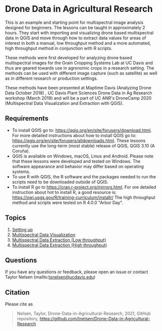 # Drone Data in Agricultural Research

This is an example and starting point for multispectral image analysis designed for beginners. The lessons can be taught in approximately 2 hours. They start with importing and visualizing drone based multispectral data in QGIS and move through how to extract data values for areas of interest in both a manual, low throughput method and a more automated, high throughput method in conjunction with R scripts.

These methods were first developed for analyzing drone based multispectral images for the Grain Cropping Systems Lab at UC Davis and thus are geared towards use in agronomic crops in a research setting. The methods can be used with different image capture (such as satellite) as well as in different research or production settings. 

These methods have been presented at Maptime Davis (Analyzing Drone Data October 2018) , UC Davis Plant Sciences Drone Data in Ag Research workshop (March 2019) and will be a part of UC ANR's DroneCamp 2020 (Multispectral Data Visualization and Extraction with QGIS).

## Requirements

* To install QGIS go to: <a href = "https://qgis.org/en/site/forusers/download.html">https://qgis.org/en/site/forusers/download.html</a>. For more detailed instructions about how to install QGIS go to: <a href = "https://qgis.org/en/site/forusers/alldownloads.html">https://qgis.org/en/site/forusers/alldownloads.html</a>. These lessons currently use the long-term (most stable) release of QGIS, QGIS 3.10 (A Coruña). 
* QGIS is available on Windows, macOS, Linux and Android. Please note that these lessons were developed and tested on Windows. The software appearance and behavior may differ based on operating systems.
* To use R with QGIS, the R software and the packages needed to run the scripts need to be downloaded outside of QGIS. 
* To install R go to <a href = "https://cran.r-project.org/mirrors.html">https://cran.r-project.org/mirrors.html</a>. For ore detailed instruction about hot to install R, a good resource is: <a href="https://owi.usgs.gov/R/training-curriculum/installr/">https://owi.usgs.gov/R/training-curriculum/installr/</a> The high throughput method and scripts were tested on R 4.0.0 "Arbor Day". 

## Topics

1. [Setting up](01-setting-up.md)
2. [Multispectral Data Visualization](02-multispectral-data-visualization.md)
3. [Multispectral Data Extraction (Low throughput)](03-multispectral-data-extraction.md)
4. [Multispectral Data Extraction (High throughput)](04-high-throughput-data-extraction.md)

## Questions

If you have any questions or feedback, please open an issue or contact Taylor Nelsen (mailto:tsnelsen@ucdavis.edu)

## Citation

Please cite as

> Nelsen, Taylor, Drone-Data-in-Agricultural-Research, 2021, GitHub repository, https://github.com/tnelsen/Drone-Data-in-Agricultural-Research
